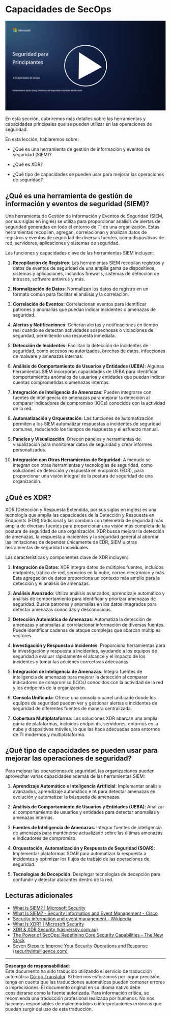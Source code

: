 <!--
CO_OP_TRANSLATOR_METADATA:
{
  "original_hash": "553eb694c89f1caca0694e8d8ab89e0e",
  "translation_date": "2025-09-03T18:48:36+00:00",
  "source_file": "4.3 SecOps capabilities.md",
  "language_code": "es"
}
-->
# Capacidades de SecOps

[![Ver el video](../../translated_images/4-3_placeholder.e6e2ff578a715178985449c7f550e382f9b199847b709653a5e0af6145a8e82f.es.png)](https://learn-video.azurefd.net/vod/player?id=bdbc1c7c-307b-4519-b8ad-b142434c0461)

En esta sección, cubriremos más detalles sobre las herramientas y capacidades principales que se pueden utilizar en las operaciones de seguridad.

En esta lección, hablaremos sobre:

- ¿Qué es una herramienta de gestión de información y eventos de seguridad (SIEM)?

- ¿Qué es XDR?

- ¿Qué tipo de capacidades se pueden usar para mejorar las operaciones de seguridad?

## ¿Qué es una herramienta de gestión de información y eventos de seguridad (SIEM)?

Una herramienta de Gestión de Información y Eventos de Seguridad (SIEM, por sus siglas en inglés) se utiliza para proporcionar análisis de alertas de seguridad generadas en todo el entorno de TI de una organización. Estas herramientas recopilan, agregan, correlacionan y analizan datos de registros y eventos de seguridad de diversas fuentes, como dispositivos de red, servidores, aplicaciones y sistemas de seguridad.

Las funciones y capacidades clave de las herramientas SIEM incluyen:

1. **Recopilación de Registros**: Las herramientas SIEM recopilan registros y datos de eventos de seguridad de una amplia gama de dispositivos, sistemas y aplicaciones, incluidos firewalls, sistemas de detección de intrusos, software antivirus y más.

2. **Normalización de Datos**: Normalizan los datos de registro en un formato común para facilitar el análisis y la correlación.

3. **Correlación de Eventos**: Correlacionan eventos para identificar patrones y anomalías que puedan indicar incidentes o amenazas de seguridad.

4. **Alertas y Notificaciones**: Generan alertas y notificaciones en tiempo real cuando se detectan actividades sospechosas o violaciones de seguridad, permitiendo una respuesta inmediata.

5. **Detección de Incidentes**: Facilitan la detección de incidentes de seguridad, como accesos no autorizados, brechas de datos, infecciones de malware y amenazas internas.

6. **Análisis de Comportamiento de Usuarios y Entidades (UEBA)**: Algunas herramientas SIEM incorporan capacidades de UEBA para identificar comportamientos anómalos de usuarios y entidades que puedan indicar cuentas comprometidas o amenazas internas.

7. **Integración de Inteligencia de Amenazas**: Pueden integrarse con fuentes de inteligencia de amenazas para mejorar la detección al comparar indicadores de compromiso (IOCs) conocidos con la actividad de la red.

8. **Automatización y Orquestación**: Las funciones de automatización permiten a los SIEM automatizar respuestas a incidentes de seguridad comunes, reduciendo los tiempos de respuesta y el esfuerzo manual.

9. **Paneles y Visualización**: Ofrecen paneles y herramientas de visualización para monitorear datos de seguridad y crear informes personalizados.

10. **Integración con Otras Herramientas de Seguridad**: A menudo se integran con otras herramientas y tecnologías de seguridad, como soluciones de detección y respuesta en endpoints (EDR), para proporcionar una visión integral de la postura de seguridad de una organización.

## ¿Qué es XDR?

XDR (Detección y Respuesta Extendida, por sus siglas en inglés) es una tecnología que amplía las capacidades de la Detección y Respuesta en Endpoints (EDR) tradicional y las combina con telemetría de seguridad más amplia de diversas fuentes para proporcionar una visión más completa de la postura de seguridad de una organización. XDR busca mejorar la detección de amenazas, la respuesta a incidentes y la seguridad general al abordar las limitaciones de depender únicamente de EDR, SIEM u otras herramientas de seguridad individuales.

Las características y componentes clave de XDR incluyen:

1. **Integración de Datos**: XDR integra datos de múltiples fuentes, incluidos endpoints, tráfico de red, servicios en la nube, correo electrónico y más. Esta agregación de datos proporciona un contexto más amplio para la detección y el análisis de amenazas.

2. **Análisis Avanzado**: Utiliza análisis avanzados, aprendizaje automático y análisis de comportamiento para identificar y priorizar amenazas de seguridad. Busca patrones y anomalías en los datos integrados para detectar amenazas conocidas y desconocidas.

3. **Detección Automática de Amenazas**: Automatiza la detección de amenazas y anomalías al correlacionar información de diversas fuentes. Puede identificar cadenas de ataque complejas que abarcan múltiples vectores.

4. **Investigación y Respuesta a Incidentes**: Proporciona herramientas para la investigación y respuesta a incidentes, ayudando a los equipos de seguridad a evaluar rápidamente el alcance y el impacto de los incidentes y tomar las acciones correctivas adecuadas.

5. **Integración de Inteligencia de Amenazas**: Integra fuentes de inteligencia de amenazas para mejorar la detección al comparar indicadores de compromiso (IOCs) conocidos con la actividad de la red y los endpoints de la organización.

6. **Consola Unificada**: Ofrece una consola o panel unificado donde los equipos de seguridad pueden ver y gestionar alertas e incidentes de seguridad de diferentes fuentes de manera centralizada.

7. **Cobertura Multiplataforma**: Las soluciones XDR abarcan una amplia gama de plataformas, incluidos endpoints, servidores, entornos en la nube y dispositivos móviles, lo que las hace adecuadas para entornos de TI modernos y multiplataforma.

## ¿Qué tipo de capacidades se pueden usar para mejorar las operaciones de seguridad?

Para mejorar las operaciones de seguridad, las organizaciones pueden aprovechar varias capacidades además de las herramientas SIEM:

1. **Aprendizaje Automático e Inteligencia Artificial**: Implementar análisis avanzados, aprendizaje automático e IA para detectar amenazas en evolución y automatizar la búsqueda de amenazas.

2. **Análisis de Comportamiento de Usuarios y Entidades (UEBA)**: Analizar el comportamiento de usuarios y entidades para detectar anomalías y amenazas internas.

3. **Fuentes de Inteligencia de Amenazas**: Integrar fuentes de inteligencia de amenazas para mantenerse actualizado sobre las últimas amenazas e indicadores de compromiso.

4. **Orquestación, Automatización y Respuesta de Seguridad (SOAR)**: Implementar plataformas SOAR para automatizar la respuesta a incidentes y optimizar los flujos de trabajo de las operaciones de seguridad.

5. **Tecnologías de Decepción**: Desplegar tecnologías de decepción para confundir y detectar atacantes dentro de la red.

## Lecturas adicionales

- [What is SIEM? | Microsoft Security](https://www.microsoft.com/security/business/security-101/what-is-siem?WT.mc_id=academic-96948-sayoung)
- [What Is SIEM? - Security Information and Event Management - Cisco](https://www.cisco.com/c/en/us/products/security/what-is-siem.html)
- [Security information and event management - Wikipedia](https://en.wikipedia.org/wiki/Security_information_and_event_management)
- [What Is XDR? | Microsoft Security](https://www.microsoft.com/security/business/security-101/what-is-xdr?WT.mc_id=academic-96948-sayoung)
- [XDR & XDR Security (kaspersky.com.au)](https://www.kaspersky.com.au/resource-center/definitions/what-is-xdr)
- [The Power of SecOps: Redefining Core Security Capabilities - The New Stack](https://thenewstack.io/the-power-of-secops-redefining-core-security-capabilities/)
- [Seven Steps to Improve Your Security Operations and Response (securityintelligence.com)](https://securityintelligence.com/seven-steps-to-improve-your-security-operations-and-response/)

---

**Descargo de responsabilidad**:  
Este documento ha sido traducido utilizando el servicio de traducción automática [Co-op Translator](https://github.com/Azure/co-op-translator). Si bien nos esforzamos por lograr precisión, tenga en cuenta que las traducciones automáticas pueden contener errores o imprecisiones. El documento original en su idioma nativo debe considerarse como la fuente autorizada. Para información crítica, se recomienda una traducción profesional realizada por humanos. No nos hacemos responsables de malentendidos o interpretaciones erróneas que puedan surgir del uso de esta traducción.